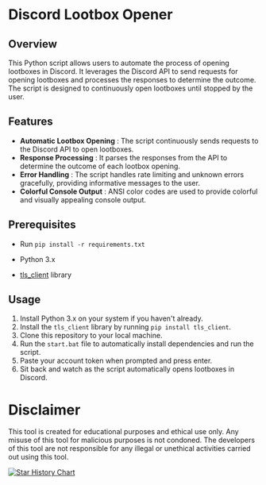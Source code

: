 # Discord Lootbox Opener

## Overview

This Python script allows users to automate the process of opening lootboxes in Discord. It leverages the Discord API to send requests for opening lootboxes and processes the responses to determine the outcome. The script is designed to continuously open lootboxes until stopped by the user.

## Features

- **Automatic Lootbox Opening** : The script continuously sends requests to the Discord API to open lootboxes.
- **Response Processing** : It parses the responses from the API to determine the outcome of each lootbox opening.
- **Error Handling** : The script handles rate limiting and unknown errors gracefully, providing informative messages to the user.
- **Colorful Console Output** : ANSI color codes are used to provide colorful and visually appealing console output.

## Prerequisites

- Run `pip install -r requirements.txt`

- Python 3.x
- [tls_client](https://github.com/DiscordHackWeek/tls_client) library

## Usage

1. Install Python 3.x on your system if you haven't already.
2. Install the `tls_client` library by running `pip install tls_client`.
3. Clone this repository to your local machine.
4. Run the `start.bat` file to automatically install dependencies and run the script.
5. Paste your account token when prompted and press enter.
6. Sit back and watch as the script automatically opens lootboxes in Discord.


# Disclaimer
This tool is created for educational purposes and ethical use only. Any misuse of this tool for malicious purposes is not condoned. The developers of this tool are not responsible for any illegal or unethical activities carried out using this tool.

[![Star History Chart](https://api.star-history.com/svg?repos=HiboMan/Discord-Lootbox-Opener&type=Date)](https://star-history.t9t.io/#HiboMan/Discord-Lootbox-Opener&Date)
